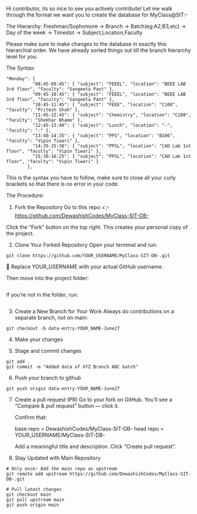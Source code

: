 Hi contributor, its so nice to see you actively contribute!
Let me walk through the format we want you to create the database for MyClass@SIT:-

The Hierarchy:
Freshman/Sophomore -> Branch -> Batch(eg:A2,B3,etc) -> Day of the week -> Timeslot -> Subject,Location,Faculty

Please make sure to make changes to the database in exactly this hierarchial order. We have already sorted things out till the branch hierarchy level for you.

The Syntax:
``` 
"Monday": {
          "08:45-09:45": { "subject": "FEEEL", "location": "BEEE LAB 3rd floor", "faculty": "Sangeeta Pant" },
          "09:45-10:45": { "subject": "FEEEL", "location": "BEEE LAB 3rd floor", "faculty": "Sangeeta Pant" },
          "10:45-11:45": { "subject": "FEEE", "location": "C108", "faculty": "Pritesh Shah" },
          "11:45-12:45": { "subject": "Chemistry", "location": "C108", "faculty": "Shekhar Bhame" },
          "12:45-13:40": { "subject": "Lunch", "location": "-", "faculty": "-" },
          "13:40-14:35": { "subject": "PPS", "location": "B106", "faculty": "Vipin Tiwari" },
          "14:35-15:30": { "subject": "PPSL", "location": "CAD Lab 1st floor", "faculty": "Vipin Tiwari" },
          "15:30-16:25": { "subject": "PPSL", "location": "CAD Lab 1st floor", "faculty": "Vipin Tiwari" }
        },
```
This is the syntax you have to follow, make sure to close all your curly brackets so that there is no error in your code.

The Procedure:
1. Fork the Repository
Go to this repo:
👉 https://github.com/DewashishCodes/MyClass-SIT-DB-

Click the “Fork” button on the top right.
This creates your personal copy of the project.

2. Clone Your Forked Repository
Open your terminal and run:
```
git clone https://github.com/YOUR_USERNAME/MyClass-SIT-DB-.git
```
🔁 Replace YOUR_USERNAME with your actual GitHub username.

Then move into the project folder:
```cd MyClass-SIT-DB-
```
If you’re not in the folder, run:
```cd path/to/MyClass-SIT-DB-
```

3. Create a New Branch for Your Work
Always do contributions on a separate branch, not on main:
```
git checkout -b data-entry-YOUR_NAME-June27
```

4. Make your changes 

5. Stage and commit changes
```
git add .
git commit -m "Added data of XYZ Branch ABC batch"
```

6. Push your branch to github
```
git push origin data-entry-YOUR_NAME-June27
```

7. Create a pull request (PR)
    Go to your fork on GitHub.
    You’ll see a “Compare & pull request” button — click it. 

    Confirm that:

    base repo = DewashishCodes/MyClass-SIT-DB-
    head repo = YOUR_USERNAME/MyClass-SIT-DB-

    Add a meaningful title and description.
    Click “Create pull request”.

8. Stay Updated with Main Repository
```
# Only once: Add the main repo as upstream
git remote add upstream https://github.com/DewashishCodes/MyClass-SIT-DB-.git

# Pull latest changes
git checkout main
git pull upstream main
git push origin main
```


